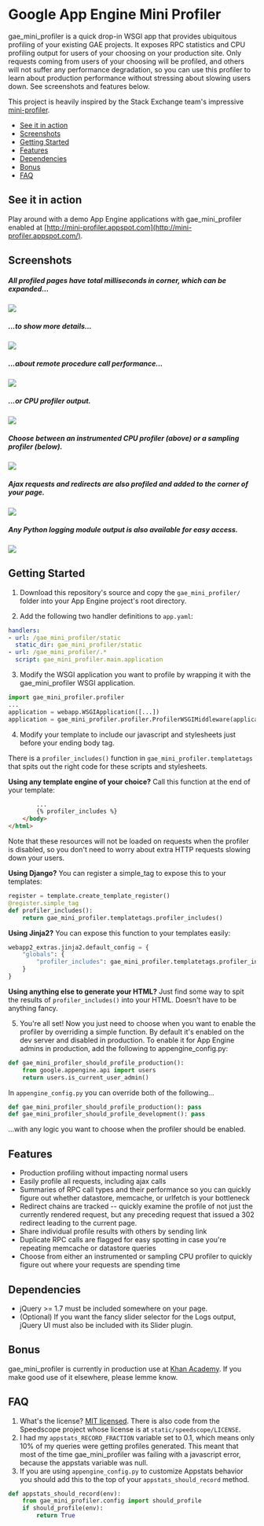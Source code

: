 # Google App Engine Mini Profiler

gae_mini_profiler is a quick drop-in WSGI app that provides ubiquitous profiling of your existing GAE projects. It exposes RPC statistics and CPU profiling output for users of your choosing on your production site. Only requests coming from users of your choosing will be profiled, and others will not suffer any performance degradation, so you can use this profiler to learn about production performance without stressing about slowing users down. See screenshots and features below.

This project is heavily inspired by the Stack Exchange team's impressive [mini-profiler](http://miniprofiler.com/).

* [See it in action](#see-it-in-action)
* [Screenshots](#screenshots)
* [Getting Started](#getting-started)
* [Features](#features)
* [Dependencies](#dependencies)
* [Bonus](#bonus)
* [FAQ](#faq)

## See it in action

Play around with a demo App Engine applications with gae_mini_profiler enabled at [http://mini-profiler.appspot.com](http://mini-profiler.appspot.com/).

## Screenshots

##### All profiled pages have total milliseconds in corner, which can be expanded...
![](http://i.imgur.com/Nqdtu.png)

##### ...to show more details...
![](http://i.imgur.com/sjxE7.png)

##### ...about remote procedure call performance...
![](http://i.imgur.com/C29gC.png)

##### ...or CPU profiler output.
![](http://i.imgur.com/XcBxG.png)

##### Choose between an instrumented CPU profiler (above) or a sampling profiler (below).
![](http://i.imgur.com/KiwHv.png)

##### Ajax requests and redirects are also profiled and added to the corner of your page.
![](http://i.imgur.com/8gS4D.png)

##### Any Python logging module output is also available for easy access.
![](http://i.imgur.com/6382r.png)


## Getting Started

1. Download this repository's source and copy the `gae_mini_profiler/` folder into your App Engine project's root directory.

2. Add the following two handler definitions to `app.yaml`:

  ```yaml
  handlers:
  - url: /gae_mini_profiler/static
    static_dir: gae_mini_profiler/static
  - url: /gae_mini_profiler/.*
    script: gae_mini_profiler.main.application
  ```

3. Modify the WSGI application you want to profile by wrapping it with the gae_mini_profiler WSGI application.

  ```python
  import gae_mini_profiler.profiler
  ...
  application = webapp.WSGIApplication([...])
  application = gae_mini_profiler.profiler.ProfilerWSGIMiddleware(application)
  ```

4. Modify your template to include our javascript and stylesheets just before your ending body tag.

  There is a `profiler_includes()` function in `gae_mini_profiler.templatetags` that spits out the right code for these scripts and stylesheets.

  **Using any template engine of your choice?** Call this function at the end of your template:

  ```html
          ...
          {% profiler_includes %}
      </body>
  </html>
  ```

  Note that these resources will not be loaded on requests when the profiler is disabled, so you don't need to worry about extra HTTP requests slowing down your users.

  **Using Django?** You can register a simple_tag to expose this to your templates:


  ```python
  register = template.create_template_register()
  @register.simple_tag
  def profiler_includes():
      return gae_mini_profiler.templatetags.profiler_includes()
  ```

  **Using Jinja2?** You can expose this function to your templates easily:

  ```python
  webapp2_extras.jinja2.default_config = {
      "globals": {
          "profiler_includes": gae_mini_profiler.templatetags.profiler_includes
      }
  }
  ```

  **Using anything else to generate your HTML?** Just find some way to spit the results of `profiler_includes()` into your HTML. Doesn't have to be anything fancy.

5. You're all set! Now you just need to choose when you want to enable the profiler by overriding a simple function. By default it's enabled on the dev server and disabled in production. To enable it for App Engine admins in production, add the following to appengine_config.py:

  ```python
  def gae_mini_profiler_should_profile_production():
      from google.appengine.api import users
      return users.is_current_user_admin()
  ```

  In `appengine_config.py` you can override both of the following...

  ```python
  def gae_mini_profiler_should_profile_production(): pass
  def gae_mini_profiler_should_profile_development(): pass
  ```
  ...with any logic you want to choose when the profiler should be enabled.


## Features

* Production profiling without impacting normal users
* Easily profile all requests, including ajax calls
* Summaries of RPC call types and their performance so you can quickly figure out whether datastore, memcache, or urlfetch is your bottleneck
* Redirect chains are tracked -- quickly examine the profile of not just the currently rendered request, but any preceding request that issued a 302 redirect leading to the current page.
* Share individual profile results with others by sending link
* Duplicate RPC calls are flagged for easy spotting in case you're repeating memcache or datastore queries
* Choose from either an instrumented or sampling CPU profiler to quickly figure out where your requests are spending time

## Dependencies

* jQuery >= 1.7 must be included somewhere on your page.
* (Optional) If you want the fancy slider selector for the Logs output, jQuery UI must also be included with its Slider plugin.

## Bonus

gae_mini_profiler is currently in production use at [Khan Academy](http://khanacademy.org). If you make good use of it elsewhere, please lemme know.

## FAQ

1. What's the license? [MIT licensed](http://en.wikipedia.org/wiki/MIT_License). There is also code from the Speedscope project whose license is at `static/speedscope/LICENSE`.
2. I had my `appstats_RECORD_FRACTION` variable set to 0.1, which means only 10% of my queries were getting profiles generated. This meant that most of the time gae_mini_profiler was failing with a javascript error, because the appstats variable was null.
3. If you are using `appengine_config.py` to customize Appstats behavior you should add this to the top of your `appstats_should_record` method.

  ```python
  def appstats_should_record(env):
      from gae_mini_profiler.config import should_profile
      if should_profile(env):
          return True
  ```
